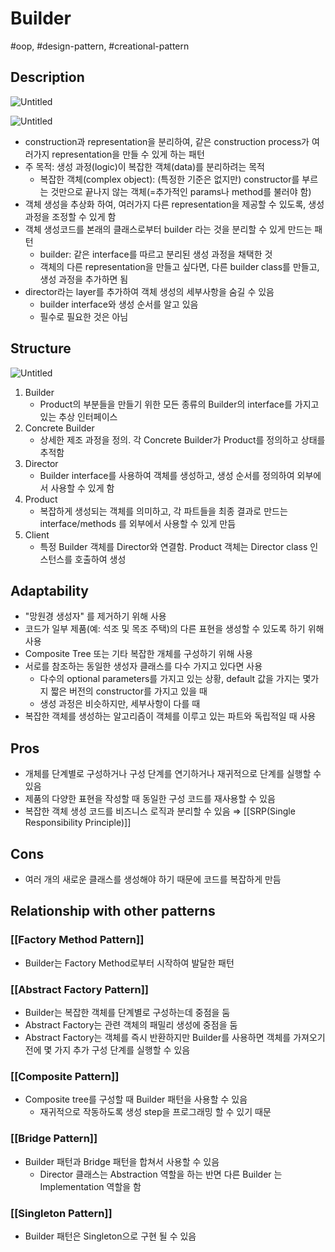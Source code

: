 # Builder

#oop, #design-pattern, #creational-pattern

## Description

![Untitled](Untitled%2049.png)

![Untitled](Untitled%2050.png)

- construction과 representation을 분리하여, 같은 construction process가 여러가지 representation을 만들 수 있게 하는 패턴
- 주 목적: 생성 과정(logic)이 복잡한 객체(data)를 분리하려는 목적
  - 복잡한 객체(complex object): (특정한 기준은 없지만) constructor를 부르는 것만으로 끝나지 않는 객체(=추가적인 params나 method를 불러야 함)
- 객체 생성을 추상화 하여, 여러가지 다른 representation을 제공할 수 있도록, 생성 과정을 조정할 수 있게 함
- 객체 생성코드를 본래의 클래스로부터 builder 라는 것을 분리할 수 있게 만드는 패턴
  - builder: 같은 interface를 따르고 분리된 생성 과정을 채택한 것
  - 객체의 다른 representation을 만들고 싶다면, 다른 builder class를 만들고, 생성 과정을 추가하면 됨
- director라는 layer를 추가하여 객체 생성의 세부사항을 숨길 수 있음
  - builder interface와 생성 순서를 알고 있음
  - 필수로 필요한 것은 아님

## Structure

![Untitled](Untitled%2051.png)

1. Builder
    - Product의 부분들을 만들기 위한 모든 종류의 Builder의 interface를 가지고  있는 추상 인터페이스
2. Concrete Builder
    - 상세한 제조 과정을 정의. 각 Concrete Builder가 Product를 정의하고 상태를 추적함
3. Director
    - Builder interface를 사용하여 객체를 생성하고, 생성 순서를 정의하여 외부에서 사용할 수 있게 함
4. Product
    - 복잡하게 생성되는 객체를 의미하고, 각 파트들을 최종 결과로 만드는 interface/methods 를 외부에서 사용할 수 있게 만듬
5. Client
    - 특정 Builder 객체를 Director와 연결함. Product 객체는 Director class 인스턴스를 호출하여 생성

## Adaptability

- "망원경 생성자" 를 제거하기 위해 사용
- 코드가 일부 제품(예: 석조 및 목조 주택)의 다른 표현을 생성할 수 있도록 하기 위해 사용
- Composite Tree 또는 기타 복잡한 개체를 구성하기 위해 사용
- 서로를 참조하는 동일한 생성자 클래스를 다수 가지고 있다면 사용
  - 다수의 optional parameters를 가지고 있는 상황, default 값을 가지는 몇가지 짧은 버전의 constructor를 가지고 있을 때
  - 생성 과정은 비슷하지만, 세부사항이 다를 때
- 복잡한 객체를 생성하는 알고리즘이 객체를 이루고 있는 파트와 독립적일 때 사용

## Pros

- 개체를 단계별로 구성하거나 구성 단계를 연기하거나 재귀적으로 단계를 실행할 수 있음
- 제품의 다양한 표현을 작성할 때 동일한 구성 코드를 재사용할 수 있음
- 복잡한 객체 생성 코드를 비즈니스 로직과 분리할 수 있음 ⇒ [[SRP(Single Responsibility Principle)]]

## Cons

- 여러 개의 새로운 클래스를 생성해야 하기 때문에 코드를 복잡하게 만듬

## Relationship with other patterns

### [[Factory Method Pattern]]

- Builder는 Factory Method로부터 시작하여 발달한 패턴

### [[Abstract Factory Pattern]]

- Builder는 복잡한 객체를 단계별로 구성하는데 중점을 둠
- Abstract Factory는 관련 객체의 패밀리 생성에 중점을 둠
- Abstract Factory는 객체를 즉시 반환하지만 Builder를 사용하면 객체를 가져오기 전에 몇 가지 추가 구성 단계를 실행할 수 있음

### [[Composite Pattern]]

- Composite tree를 구성할 때 Builder 패턴을 사용할 수 있음
  - 재귀적으로 작동하도록 생성 step을 프로그래밍 할 수 있기 때문

### [[Bridge Pattern]]

- Builder 패턴과 Bridge 패턴을 합쳐서 사용할 수 있음
  - Director 클래스는 Abstraction 역할을 하는 반면 다른 Builder 는 Implementation 역할을 함

### [[Singleton Pattern]]

- Builder 패턴은 Singleton으로 구현 될 수 있음
